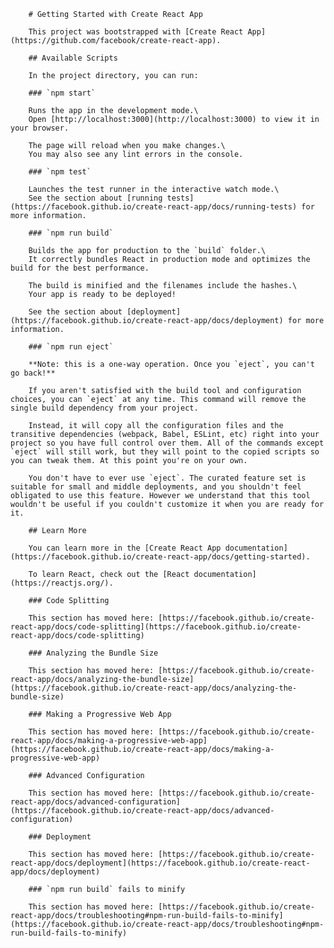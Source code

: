         # Getting Started with Create React App

        This project was bootstrapped with [Create React App](https://github.com/facebook/create-react-app).

        ## Available Scripts

        In the project directory, you can run:

        ### `npm start`

        Runs the app in the development mode.\
        Open [http://localhost:3000](http://localhost:3000) to view it in your browser.

        The page will reload when you make changes.\
        You may also see any lint errors in the console.

        ### `npm test`

        Launches the test runner in the interactive watch mode.\
        See the section about [running tests](https://facebook.github.io/create-react-app/docs/running-tests) for more information.

        ### `npm run build`

        Builds the app for production to the `build` folder.\
        It correctly bundles React in production mode and optimizes the build for the best performance.

        The build is minified and the filenames include the hashes.\
        Your app is ready to be deployed!

        See the section about [deployment](https://facebook.github.io/create-react-app/docs/deployment) for more information.

        ### `npm run eject`

        **Note: this is a one-way operation. Once you `eject`, you can't go back!**

        If you aren't satisfied with the build tool and configuration choices, you can `eject` at any time. This command will remove the single build dependency from your project.

        Instead, it will copy all the configuration files and the transitive dependencies (webpack, Babel, ESLint, etc) right into your project so you have full control over them. All of the commands except `eject` will still work, but they will point to the copied scripts so you can tweak them. At this point you're on your own.

        You don't have to ever use `eject`. The curated feature set is suitable for small and middle deployments, and you shouldn't feel obligated to use this feature. However we understand that this tool wouldn't be useful if you couldn't customize it when you are ready for it.

        ## Learn More

        You can learn more in the [Create React App documentation](https://facebook.github.io/create-react-app/docs/getting-started).

        To learn React, check out the [React documentation](https://reactjs.org/).

        ### Code Splitting

        This section has moved here: [https://facebook.github.io/create-react-app/docs/code-splitting](https://facebook.github.io/create-react-app/docs/code-splitting)

        ### Analyzing the Bundle Size

        This section has moved here: [https://facebook.github.io/create-react-app/docs/analyzing-the-bundle-size](https://facebook.github.io/create-react-app/docs/analyzing-the-bundle-size)

        ### Making a Progressive Web App

        This section has moved here: [https://facebook.github.io/create-react-app/docs/making-a-progressive-web-app](https://facebook.github.io/create-react-app/docs/making-a-progressive-web-app)

        ### Advanced Configuration

        This section has moved here: [https://facebook.github.io/create-react-app/docs/advanced-configuration](https://facebook.github.io/create-react-app/docs/advanced-configuration)

        ### Deployment

        This section has moved here: [https://facebook.github.io/create-react-app/docs/deployment](https://facebook.github.io/create-react-app/docs/deployment)

        ### `npm run build` fails to minify

        This section has moved here: [https://facebook.github.io/create-react-app/docs/troubleshooting#npm-run-build-fails-to-minify](https://facebook.github.io/create-react-app/docs/troubleshooting#npm-run-build-fails-to-minify)
